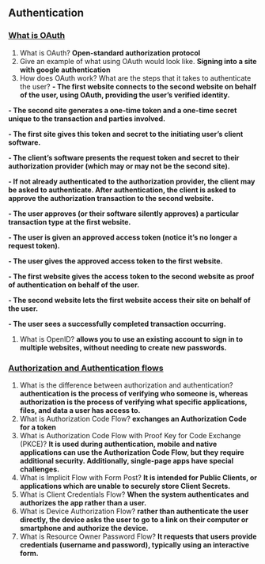 ## Authentication

### [What is OAuth](https://www.csoonline.com/article/3216404/what-is-oauth-how-the-open-authorization-framework-works.html)

1. What is OAuth? **Open-standard authorization protocol**
1. Give an example of what using OAuth would look like. **Signing into a site with google authentication**
1. How does OAuth work? What are the steps that it takes to authenticate the user? 
  **- The first website connects to the second website on behalf of the user, using OAuth, providing the user’s verified identity.**
  
  **- The second site generates a one-time token and a one-time secret unique to the transaction and parties involved.**
  
  **- The first site gives this token and secret to the initiating user’s client software.**
  
  **- The client’s software presents the request token and secret to their authorization provider (which may or may not be the second site).**
  
  **- If not already authenticated to the authorization provider, the client may be asked to authenticate. After authentication, the client is asked to approve the authorization transaction to the second website.**
  
  **- The user approves (or their software silently approves) a particular transaction type at the first website.**
  
  **- The user is given an approved access token (notice it’s no longer a request token).**
  
  **- The user gives the approved access token to the first website.**
  
  **- The first website gives the access token to the second website as proof of authentication on behalf of the user.**
  
  **- The second website lets the first website access their site on behalf of the user.**
  
  **- The user sees a successfully completed transaction occurring.**

1. What is OpenID? **allows you to use an existing account to sign in to multiple websites, without needing to create new passwords.**

### [Authorization and Authentication flows](https://auth0.com/docs/flows)

1. What is the difference between authorization and authentication? **authentication is the process of verifying who someone is, whereas authorization is the process of verifying what specific applications, files, and data a user has access to.**
1. What is Authorization Code Flow? **exchanges an Authorization Code for a token**
1. What is Authorization Code Flow with Proof Key for Code Exchange (PKCE)? **It is used during authentication, mobile and native applications can use the Authorization Code Flow, but they require additional security. Additionally, single-page apps have special challenges.**
1. What is Implicit Flow with Form Post? **It is intended for Public Clients, or applications which are unable to securely store Client Secrets.**
1. What is Client Credentials Flow? **When the system authenticates and authorizes the app rather than a user.**
1. What is Device Authorization Flow? **rather than authenticate the user directly, the device asks the user to go to a link on their computer or smartphone and authorize the device.**
1. What is Resource Owner Password Flow? **It requests that users provide credentials (username and password), typically using an interactive form.**
